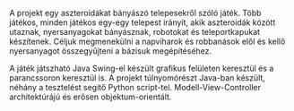 A projekt egy aszteroidákat bányászó telepesekről szóló játék. Több játékos, minden játékos egy-egy telepest irányít, akik aszteroidák között utaznak, nyersanyagokat bányásznak, robotokat és teleportkapukat készítenek. Céljuk megmenekülni a napviharok és robbanások elől és kellő nyersanyagot összegyűjteni a bázisuk megépítéséhez.

A játék játszható Java Swing-el készült grafikus felületen keresztül és a parancssoron keresztül is. A projekt túlnyomórészt Java-ban készült, néhány a tesztelést segítő Python script-tel. Modell-View-Controller architektúrájú és erősen objektum-orientált.